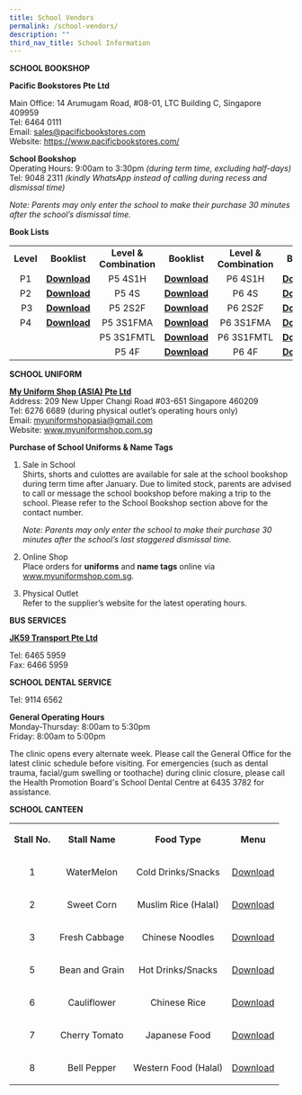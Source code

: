 ```yaml
---
title: School Vendors
permalink: /school-vendors/
description: ""
third_nav_title: School Information
---
```

<p><strong>SCHOOL BOOKSHOP</strong></p>
<p><strong>Pacific Bookstores Pte Ltd</strong></p>
<p>Main Office: 14 Arumugam Road, #08-01, LTC Building C, Singapore 409959<br>Tel: 6464 0111<br>Email:&nbsp;<a href="mailto:sales@pacificbookstores.com">sales@pacificbookstores.com</a><br>Website:&nbsp;<a href="https://www.pacificbookstores.com/">https://www.pacificbookstores.com/</a></p>
<p><strong>School Bookshop</strong><br>Operating Hours: 9:00am to 3:30pm&nbsp;<em>(during term time, excluding half-days)</em><br>Tel: 9048 2311&nbsp;<em>(kindly WhatsApp instead of calling during recess and dismissal time)</em></p>
<p><em>Note: Parents may only enter the school to make their purchase 30 minutes after the school’s dismissal time.</em></p>
<p><strong>Book Lists</strong></p>
<table width="1533">
<tbody>
<tr>
<td style="text-align: center;"><strong>Level</strong></td>
<td style="text-align: center;"><strong>Booklist</strong></td>
<td style="text-align: center;"><strong>Level &amp; Combination</strong></td>
<td style="text-align: center;"><strong>Booklist</strong></td>
<td style="text-align: center;"><strong>Level &amp; Combination</strong></td>
<td style="text-align: center;"><strong>Booklist</strong></td>
</tr>
<tr>
<td style="text-align: center;">P1</td>
<td style="text-align: center;"><strong><a href="/files/BOOKLISTS-2023/fps-p1.pdf">Download</a></strong></td>
<td style="text-align: center;">P5 4S1H</td>
<td style="text-align: center;"><strong><a href="/files/BOOKLISTS-2023/fps-p5-(4s-hmt).pdf">Download</a></strong></td>
<td style="text-align: center;">P6 4S1H</td>
<td style="text-align: center;"><strong><a href="/files/Frontier-Primary-School-Booklist-AY-2022-P6-4S1HMT.pdf">Download</a></strong></td>
</tr>
<tr>
<td style="text-align: center;">P2</td>
<td style="text-align: center;"><strong><a href="/files/Frontier-Primary-School-Booklist-AY-2022-P2.pdf">Download</a></strong></td>
<td style="text-align: center;">P5 4S</td>
<td style="text-align: center;"><strong><a href="/files/Frontier-Primary-School-Booklist-AY-2022-P5-4S.pdf">Download</a></strong></td>
<td style="text-align: center;">P6 4S</td>
<td style="text-align: center;"><strong><a href="/files/Frontier-Primary-School-Booklist-AY-2022-P6-4S.pdf">Download</a></strong></td>
</tr>
<tr>
<td style="text-align: center;">&nbsp;P3</td>
<td style="text-align: center;"><strong><a href="/files/Frontier-Primary-School-Booklist-AY-2022-P3.pdf">Download</a></strong></td>
<td style="text-align: center;">P5 2S2F</td>
<td style="text-align: center;"><a href="/files/Frontier-Primary-School-Booklist-AY-2022-P5-2S2F.pdf"><strong>Download</strong></a></td>
<td style="text-align: center;">P6 2S2F</td>
<td style="text-align: center;"><a href="/files/Frontier-Primary-School-Booklist-AY-2022-P6-2S2F.pdf"><strong>Download</strong></a></td>
</tr>
<tr>
<td style="text-align: center;">P4</td>
<td style="text-align: center;"><strong><a href="/files/Frontier-Primary-School-Booklist-AY-2022-P4.pdf">Download</a></strong></td>
<td style="text-align: center;">P5 3S1FMA</td>
<td style="text-align: center;"><strong><a href="/files/Frontier-Primary-School-Booklist-AY-2022-P5-3S1FMA.pdf">Download</a></strong></td>
<td style="text-align: center;">P6 3S1FMA</td>
<td style="text-align: center;"><strong><a href="/files/Frontier-Primary-School-Booklist-AY-2022-P6-3S1FMA.pdf">Download</a></strong></td>
</tr>
<tr>
<td style="text-align: center;">&nbsp;</td>
<td style="text-align: center;">&nbsp;</td>
<td style="text-align: center;">P5 3S1FMTL</td>
<td style="text-align: center;"><strong><a href="/files/Frontier-Primary-School-Booklist-AY-2022-P5-3S1FMTL.pdf">Download</a></strong></td>
<td style="text-align: center;">P6 3S1FMTL</td>
<td style="text-align: center;"><strong><a href="/files/Frontier-Primary-School-Booklist-AY-2022-P6-3S1FMTL.pdf">Download</a></strong></td>
</tr>
<tr>
<td style="text-align: center;">&nbsp;</td>
<td style="text-align: center;">&nbsp;</td>
<td style="text-align: center;">P5 4F</td>
<td style="text-align: center;"><strong><a href="/files/Frontier-Primary-School-Booklist-AY-2022-P5-4F.pdf">Download</a></strong></td>
<td style="text-align: center;">P6 4F</td>
<td style="text-align: center;"><strong><a href="/files/Frontier-Primary-School-Booklist-AY-2022-P6-4F.pdf">Download</a></strong></td>
</tr>
</tbody>
</table>
<p><strong>SCHOOL UNIFORM</strong></p>
<p><strong><u>My Uniform Shop (ASIA) Pte Ltd<br></u></strong>Address: 209 New Upper Changi Road #03-651 Singapore 460209<br>Tel: 6276 6689 (during physical outlet’s operating hours only)<br>Email:&nbsp;<a href="mailto:myuniformshopasia@gmail.com">myuniformshopasia@gmail.com</a><br>Website:&nbsp;<a href="http://www.myuniformshop.com.sg/">www.myuniformshop.com.s</a><a href="http://www.myuniformshop.com.sg/">g</a></p>
<p><strong>Purchase of School Uniforms &amp; Name Tags</strong></p>
<ol>
<li>
<p>Sale in School<br>
Shirts, shorts and culottes are available for sale at the school bookshop during term time after January. Due to limited stock, parents are advised to call or message the school bookshop before making a trip to the school. Please refer to the School Bookshop section above for the contact number.</p>
<p><em>Note: Parents may only enter the school to make their purchase 30 minutes after the school’s last staggered dismissal time.</em></p>
</li>
</ol>
<ol start="2">
<li>
<p>Online Shop<br>Place orders for <strong>uniforms</strong> and <strong>name tags</strong> online via <a href="http://www.myuniformshop.com.sg/">www.myuniformshop.com.s</a><a href="http://www.myuniformshop.com.sg/">g</a>.</p>
</li>
</ol>
<ol start="3">
<li>
<p>Physical Outlet<br>Refer to the supplier’s website for the latest operating hours.</p>
</li>
</ol>
<p><strong>BUS SERVICES</strong></p>
<p><strong><u>JK59 Transport Pte Ltd</u></strong></p>
<p>Tel: 6465 5959<br>Fax: 6466 5959</p>
<p><strong>SCHOOL DENTAL SERVICE</strong></p>
<p>Tel: 9114 6562</p>
<p><strong>General Operating Hours</strong><br>Monday-Thursday: 8:00am to 5:30pm<br>Friday: 8:00am to 5:00pm</p>
<p>The clinic opens every alternate week. Please call the General Office for the latest clinic schedule before visiting. For emergencies (such as dental trauma, facial/gum swelling or toothache) during clinic closure, please call the Health Promotion Board's School Dental Centre at 6435 3782 for assistance.</p>
<p><strong>SCHOOL CANTEEN</strong></p>
<table>
<tbody>
<tr>
<td style="text-align: center;">
<p><strong>Stall No.</strong></p>
</td>
<td style="text-align: center;">
<p><strong>Stall Name</strong></p>
</td>
<td style="text-align: center;">
<p><strong>Food Type</strong></p>
</td>
<td style="text-align: center;">
<p><strong>Menu</strong></p>
</td>
</tr>
<tr>
<td style="text-align: center;">
<p>1</p>
</td>
<td style="text-align: center;">
<p>WaterMelon</p>
</td>
<td style="text-align: center;">
<p>Cold Drinks/Snacks</p>
</td>
<td style="text-align: center;">
<p><a href="/images/Canteen-Menu-Stall-1.jpeg" target="_blank" rel="noopener">Download</a></p>
</td>
</tr>
<tr>
<td style="text-align: center;">
<p>2</p>
</td>
<td style="text-align: center;">
<p>Sweet Corn</p>
</td>
<td style="text-align: center;">
<p>Muslim Rice (Halal)</p>
</td>
<td style="text-align: center;">
<p><a href="/images/Canteen-Menu-Stall-2.jpeg" target="_blank" rel="noopener">Download</a></p>
</td>
</tr>
<tr>
<td style="text-align: center;">
<p>3</p>
</td>
<td style="text-align: center;">
<p>Fresh Cabbage</p>
</td>
<td style="text-align: center;">
<p>Chinese&nbsp;Noodles</p>
</td>
<td style="text-align: center;">
<p><a href="/images/Canteen-Menu-Stall-3.jpeg" target="_blank" rel="noopener">Download</a></p>
</td>
</tr>
<tr>
<td style="text-align: center;">
<p>5</p>
</td>
<td style="text-align: center;">
<p>Bean and Grain</p>
</td>
<td style="text-align: center;">
<p>Hot Drinks/Snacks</p>
</td>
<td style="text-align: center;">
<p><a href="/images/Canteen-Menu-Stall-5.jpeg" target="_blank" rel="noopener">Download</a></p>
</td>
</tr>
<tr>
<td style="text-align: center;">
<p>6</p>
</td>
<td style="text-align: center;">
<p>Cauliflower</p>
</td>
<td style="text-align: center;">
<p>Chinese Rice</p>
</td>
<td style="text-align: center;">
<p><a href="/images/Canteen-Menu-Stall-6.jpeg" target="_blank" rel="noopener">Download</a></p>
</td>
</tr>
<tr>
<td style="text-align: center;">
<p>7</p>
</td>
<td style="text-align: center;">
<p>Cherry Tomato</p>
</td>
<td style="text-align: center;">
<p>Japanese Food</p>
</td>
<td style="text-align: center;">
<p><a href="/images/Canteen-Menu-Stall-7.jpeg" target="_blank" rel="noopener">Download</a></p>
</td>
</tr>
<tr>
<td style="text-align: center;">
<p>8</p>
</td>
<td style="text-align: center;">
<p>Bell Pepper</p>
</td>
<td style="text-align: center;">
<p>Western Food (Halal)</p>
</td>
<td style="text-align: center;">
<p><a href="/images/Canteen-Menu-Stall-8.jpeg" target="_blank" rel="noopener">Download</a></p>
</td>
</tr>
</tbody>
</table>
